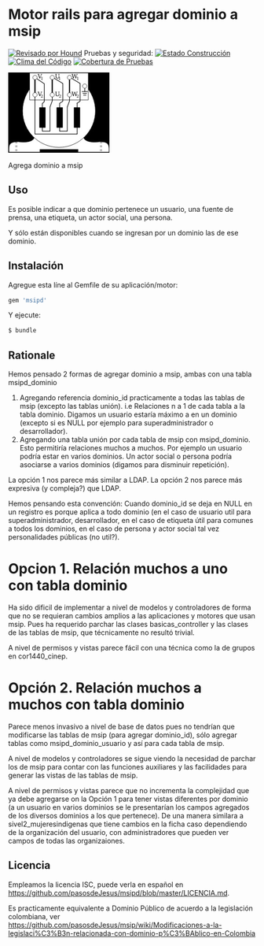 # Motor rails para agregar dominio a msip

[![Revisado por Hound](https://img.shields.io/badge/Reviewed_by-Hound-8E64B0.svg)](https://houndci.com) Pruebas y seguridad: [![Estado Construcción](https://gitlab.com/pasosdeJesus/msipd/badges/main/pipeline.svg)](https://gitlab.com/pasosdeJesus/msipd/-/pipelines?page=1&scope=all&ref=main) [![Clima del Código](https://codeclimate.com/github/pasosdeJesus/msipd/badges/gpa.svg)](https://codeclimate.com/github/pasosdeJesus/msipd) [![Cobertura de Pruebas](https://codeclimate.com/github/pasosdeJesus/msipd/badges/coverage.svg)](https://codeclimate.com/github/pasosdeJesus/msipd)

![Logo de msipd](https://raw.githubusercontent.com/pasosdeJesus/msipd/master/test/dummy/app/assets/images/logo.jpg)

Agrega dominio a msip

## Uso

Es posible indicar a que dominio pertenece un usuario, una fuente de prensa,
una etiqueta, un actor social, una persona.

Y sólo están disponibles cuando se ingresan por un dominio las de ese dominio.

## Instalación
Agregue esta líne al Gemfile de su aplicación/motor:

```ruby
gem 'msipd'
```

Y ejecute:
```bash
$ bundle
```

## Rationale

Hemos pensado 2 formas de agregar dominio a msip, ambas con una tabla 
	msipd_dominio

1. Agregando referencia dominio_id practicamente a todas las tablas de msip
   (excepto las tablas unión). i.e Relaciones n a 1 de cada tabla a la 
   tabla dominio.  Digamos un usuario estaría máximo a en un dominio (excepto
   si es NULL por ejemplo para superadministrador o desarrollador).
2. Agregando una tabla unión por cada tabla de msip con msipd_dominio.
   Esto permitiría relaciones muchos a muchos. Por ejemplo un usuario podría
   estar en varios dominios.   Un actor social o persona podría asociarse a 
   varios dominios (digamos para disminuir repetición).


La opción 1 nos parece más similar a LDAP.
La opción 2 nos parece más expresiva (y compleja?) que LDAP.

Hemos pensando esta convención: Cuando dominio_id se deja en NULL en un 
registro es porque aplica a todo dominio (en el caso de usuario
util para superadministrador, desarrollador, en el caso de
etiqueta útil  para comunes a todos los dominios, en el
caso de persona y actor social tal vez personalidades públicas (no util?).

# Opcion 1. Relación muchos a uno con tabla dominio
   Ha sido dificil de implementar a nivel de modelos y controladores
   de forma que no se requieran cambios amplios a las aplicaciones y
   motores que usan msip.   Pues ha requerido parchar las clases
   basicas_controller y las clases de las tablas de msip, que técnicamente
   no resultó trivial.
 
   A nivel de permisos y vistas parece fácil con una técnica como la de grupos
   en cor1440_cinep.


# Opción 2. Relación muchos a muchos con tabla dominio
  Parece menos invasivo a nivel de base de datos pues no tendrían
  que modificarse las tablas de msip (para agregar dominio_id), sólo
  agregar tablas como msipd_dominio_usuario y así para cada tabla
  de msip.
  
  A nivel de modelos y controladores se sigue viendo la necesidad de parchar
  los de msip para contar con las funciones auxiliares y las facilidades
  para generar las vistas de las tablas de msip.

  A nivel de permisos y vistas parece que no incrementa la complejidad que ya
  debe agregarse on la Opción 1 para tener vistas diferentes por dominio
  (a un usuario en varios dominios se le presentarían los campos
   agregados de los diversos dominios a los que pertenece).
  De una manera similara a sivel2_mujeresindigenas que tiene cambios en
  la ficha caso dependiendo de la organización del usuario, con 
  administradores que pueden ver campos de todas las organizaiones.


## Licencia

Empleamos la licencia ISC, puede verla en español en <https://github.com/pasosdeJesus/msipd/blob/master/LICENCIA.md>.

Es practicamente equivalente a Dominio Público de acuerdo a la legislación colombiana, ver <https://github.com/pasosdeJesus/msip/wiki/Modificaciones-a-la-legislaci%C3%B3n-relacionada-con-dominio-p%C3%BAblico-en-Colombia>
